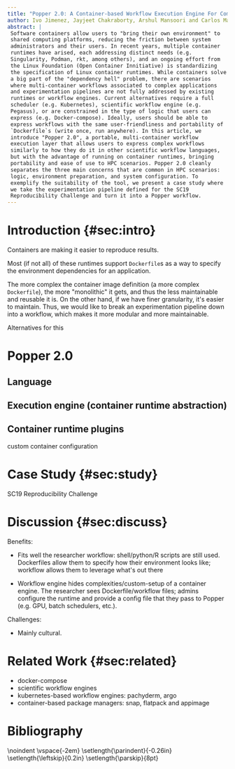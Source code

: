 ```yaml
---
title: "Popper 2.0: A Container-based Workflow Execution Engine For Complex Applications and Experimentation Pipelines"
author: Ivo Jimenez, Jayjeet Chakraborty, Arshul Mansoori and Carlos Maltzahn
abstract: |
 Software containers allow users to "bring their own environment" to 
 shared computing platforms, reducing the friction between system 
 administrators and their users. In recent years, multiple container 
 runtimes have arised, each addressing distinct needs (e.g. 
 Singularity, Podman, rkt, among others), and an ongoing effort from 
 the Linux Foundation (Open Container Innitiative) is standardizing 
 the specification of Linux container runtimes. While containers solve 
 a big part of the "dependency hell" problem, there are scenarios 
 where multi-container workflows associated to complex applications 
 and experimentation pipelines are not fully addressed by existing 
 runtimes or workflow engines. Current alternatives require a full 
 scheduler (e.g. Kubernetes), scientific workflow engine (e.g. 
 Pegasus), or are constrained in the type of logic that users can 
 express (e.g. Docker-compose). Ideally, users should be able to 
 express workflows with the same user-friendliness and portability of 
 `Dockerfile`s (write once, run anywhere). In this article, we 
 introduce "Popper 2.0", a portable, multi-container workflow 
 execution layer that allows users to express complex workflows 
 similarly to how they do it in other scientific workflow languages, 
 but with the advantage of running on container runtimes, bringing 
 portability and ease of use to HPC scenarios. Popper 2.0 cleanly 
 separates the three main concerns that are common in HPC scenarios: 
 logic, environment preparation, and system configuration. To 
 exemplify the suitability of the tool, we present a case study where 
 we take the experimentation pipeline defined for the SC19 
 Reproducibility Challenge and turn it into a Popper workflow.
---
```


# Introduction {#sec:intro}

Containers are making it easier to reproduce results.

Most (if not all) of these runtimes support `Dockerfile`s as a way to 
specify the environment dependencies for an application.

The more complex the container image definition (a more complex 
`Dockerfile`), the more "monolithic" it gets, and thus the less 
maintainable and reusable it is. On the other hand, if we have finer 
granularity, it's easier to maintain. Thus, we would like to break an 
experimentation pipeline down into a workflow, which makes it more 
modular and more maintainable.

Alternatives for this

# Popper 2.0

## Language

## Execution engine (container runtime abstraction)

## Container runtime plugins

custom container configuration

# Case Study {#sec:study}

SC19 Reproducibility Challenge

# Discussion {#sec:discuss}

Benefits:

  * Fits well the researcher workflow: shell/python/R scripts are 
    still used. Dockerfiles allow them to specify how their 
    environment looks like; workflow allows them to leverage what's 
    out there

  * Workflow engine hides complexities/custom-setup of a container 
    engine. The researcher sees Dockerfile/workflow files; admins 
    configure the runtime and provide a config file that they pass to 
    Popper (e.g. GPU, batch schedulers, etc.).

Challenges:

  * Mainly cultural.

# Related Work {#sec:related}

  * docker-compose
  * scientific workflow engines
  * kubernetes-based workflow engines: pachyderm, argo
  * container-based package managers: snap, flatpack and appimage

# Bibliography

<!-- hanged biblio -->

\noindent
\vspace{-2em}
\setlength{\parindent}{-0.26in}
\setlength{\leftskip}{0.2in}
\setlength{\parskip}{8pt}

